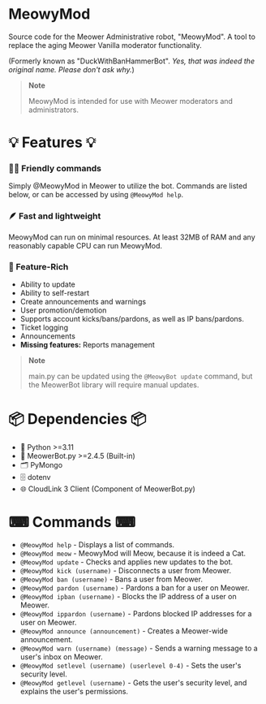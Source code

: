 # MeowyMod
Source code for the Meower Administrative robot, "MeowyMod". A tool to replace the aging Meower Vanilla moderator functionality.

(Formerly known as "DuckWithBanHammerBot". *Yes, that was indeed the original name. Please don't ask why.*)

> **Note**
>
> MeowyMod is intended for use with Meower moderators and administrators.

# 💡 Features 💡
### 👨‍💻 Friendly commands
Simply @MeowyMod in Meower to utilize the bot. Commands are listed below, or can be accessed by using `@MeowyMod help`.

### 🪶 Fast and lightweight 
MeowyMod can run on minimal resources. At least 32MB of RAM and any reasonably capable CPU can run MeowyMod.

### 📃 Feature-Rich
* Ability to update
* Ability to self-restart
* Create announcements and warnings
* User promotion/demotion
* Supports account kicks/bans/pardons, as well as IP bans/pardons.
* Ticket logging
* Announcements
* **Missing features:** Reports management

> **Note**
>
> main.py can be updated using the `@MeowyBot update` command, but the MeowerBot library will require manual updates.

# 📦 Dependencies 📦
* 🐍 Python >=3.11
* 🤖 MeowerBot.py >=2.4.5 (Built-in)
* 🗂️ PyMongo
* 🗄 dotenv
* 🌐 CloudLink 3 Client (Component of MeowerBot.py)

# ⌨ Commands ⌨
* `@MeowyMod help` - Displays a list of commands.
* `@MeowyMod meow` - MeowyMod will Meow, because it is indeed a Cat.
* `@MeowyMod update` - Checks and applies new updates to the bot.
* `@MeowyMod kick (username)` - Disconnects a user from Meower.
* `@MeowyMod ban (username)` - Bans a user from Meower.
* `@MeowyMod pardon (username)` - Pardons a ban for a user on Meower.
* `@MeowyMod ipban (username)` - Blocks the IP address of a user on Meower.
* `@MeowyMod ippardon (username)` - Pardons blocked IP addresses for a user on Meower.
* `@MeowyMod announce (announcement)` - Creates a Meower-wide announcement.
* `@MeowyMod warn (username) (message)` - Sends a warning message to a user's inbox on Meower.
* `@MeowyMod setlevel (username) (userlevel 0-4)` - Sets the user's security level.
* `@MeowyMod getlevel (username)` - Gets the user's security level, and explains the user's permissions.

